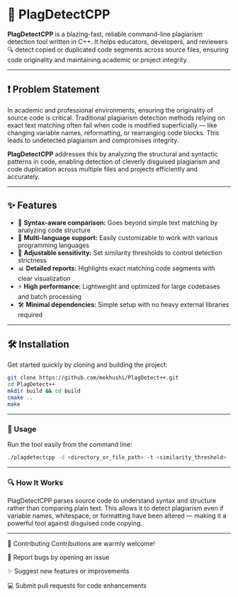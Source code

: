# 🚨 PlagDetectCPP



**PlagDetectCPP** is a blazing-fast, reliable command-line plagiarism detection tool written in C++. It helps educators, developers, and reviewers 🔍 detect copied or duplicated code segments across source files, ensuring code originality and maintaining academic or project integrity.

---

## ❗ Problem Statement

In academic and professional environments, ensuring the originality of source code is critical. Traditional plagiarism detection methods relying on exact text matching often fail when code is modified superficially — like changing variable names, reformatting, or rearranging code blocks. This leads to undetected plagiarism and compromises integrity.

**PlagDetectCPP** addresses this by analyzing the structural and syntactic patterns in code, enabling detection of cleverly disguised plagiarism and code duplication across multiple files and projects efficiently and accurately.

---

## ✨ Features

- 🔎 **Syntax-aware comparison:** Goes beyond simple text matching by analyzing code structure  
- 🧩 **Multi-language support:** Easily customizable to work with various programming languages  
- 🎯 **Adjustable sensitivity:** Set similarity thresholds to control detection strictness  
- 📊 **Detailed reports:** Highlights exact matching code segments with clear visualization  
- ⚡ **High performance:** Lightweight and optimized for large codebases and batch processing  
- 🛠️ **Minimal dependencies:** Simple setup with no heavy external libraries required  

---

## 🛠️ Installation

Get started quickly by cloning and building the project:

```bash
git clone https://github.com/mekhushi/PlagDetect++.git
cd PlagDetect++
mkdir build && cd build
cmake ..
make
```
----
### 🚀 Usage
Run the tool easily from the command line:
```bash
./plagdetectcpp -d <directory_or_file_path> -t <similarity_threshold>
```

---
### 🔍 How It Works
PlagDetectCPP parses source code to understand syntax and structure rather than comparing plain text. This allows it to detect plagiarism even if variable names, whitespace, or formatting have been altered — making it a powerful tool against disguised code copying.

----

🤝 Contributing
Contributions are warmly welcome!

🐞 Report bugs by opening an issue

✨ Suggest new features or improvements

💻 Submit pull requests for code enhancements
